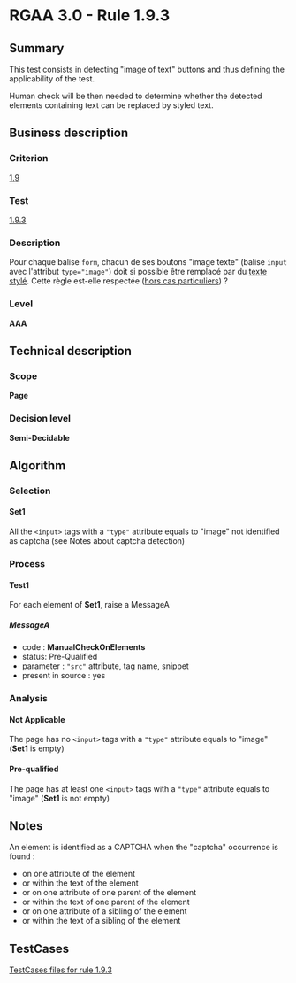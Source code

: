 # RGAA 3.0 -  Rule 1.9.3

## Summary

This test consists in detecting "image of text" buttons and thus defining the applicability of the test.

Human check will be then needed to determine whether the detected elements containing text can be replaced by styled text.

## Business description

### Criterion

[1.9](http://disic.github.io/rgaa_referentiel_en/RGAA3.0_Criteria_English_version_v1.html#crit-1-9)

### Test

[1.9.3](http://disic.github.io/rgaa_referentiel_en/RGAA3.0_Criteria_English_version_v1.html#test-1-9-3)

### Description

Pour chaque balise `form`, chacun de ses boutons "image texte" (balise `input` avec l'attribut `type="image"`) doit si possible &ecirc;tre remplac&eacute; par du <a href="http://references.modernisation.gouv.fr/referentiel-technique-0#mTexteStyle">texte styl&eacute;</a>. Cette r&egrave;gle est-elle respect&eacute;e (<a href="http://references.modernisation.gouv.fr/referentiel-technique-0#cpCrit19-" title="Cas particuliers pour le crit&egrave;re 1.9">hors cas particuliers</a>) ?

### Level

**AAA**

## Technical description

### Scope

**Page**

### Decision level

**Semi-Decidable**

## Algorithm

### Selection

#### Set1

All the `<input>` tags with a `"type"` attribute equals to "image"  not identified as captcha (see Notes about captcha detection) 

### Process

#### Test1

For each element of **Set1**, raise a MessageA

##### MessageA 

-    code : **ManualCheckOnElements** 
-    status: Pre-Qualified
-    parameter : `"src"` attribute, tag name, snippet
-    present in source : yes

### Analysis

#### Not Applicable

The page has no `<input>` tags with a `"type"` attribute equals to "image" (**Set1** is empty)

#### Pre-qualified

The page has at least one `<input>` tags with a `"type"` attribute equals to "image" (**Set1** is not empty)

## Notes

An element is identified as a CAPTCHA when the "captcha" occurrence is found :

- on one attribute of the element
- or within the text of the element
- or on one attribute of one parent of the element
- or within the text of one parent of the element
- or on one attribute of a sibling of the element
- or within the text of a sibling of the element



##  TestCases 

[TestCases files for rule 1.9.3](https://github.com/Asqatasun/Asqatasun/tree/master/rules/rules-rgaa3.0/src/test/resources/testcases/rgaa30/Rgaa30Rule010903/) 


